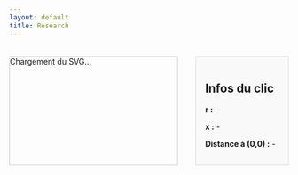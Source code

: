 ```yaml
---
layout: default
title: Research
---
```


<style>
  #svg-wrapper {
    border: 1px solid #ccc;
    display: inline-block;
    width: 60%;
    max-width: 60%;
  }

  #svg-wrapper svg {
    display: block;
    width: 100%;
    height: auto;
  }

  #info-panel {
    flex: 1;
    background: #f9f9f9;
    padding: 1rem;
    margin-left: 1rem;
    border: 1px solid #ddd;
  }

  .dot {
    fill: red;
    stroke: black;
    stroke-width: 1px;
  }

  .container {
    display: flex;
    flex-direction: row;
    gap: 1rem;
    margin-top: 2rem;
  }
</style>

<div class="container">
  <div id="svg-wrapper">
    <!-- SVG sera injecté ici -->
    Chargement du SVG...
  </div>

  <div id="info-panel">
    <h2>Infos du clic</h2>
    <p><strong>r :</strong> <span id="x-val">-</span></p>
    <p><strong>x :</strong> <span id="y-val">-</span></p>
    <p><strong>Distance à (0,0) :</strong> <span id="distance">-</span></p>
    <!-- Zone détectée s'affichera ici -->
  </div>
</div>

<script>
  fetch('/assets/img/chart_EF.svg')
  .then(response => response.text())
  .then(svgText => {
    const wrapper = document.getElementById('svg-wrapper');
    wrapper.innerHTML = svgText;

    const svg = wrapper.querySelector('svg');
    svg.setAttribute('id', 'mysvg');

    // Fonctions de paramétrisation
    function r_theta(theta) {
      return (1 / Math.PI) * Math.pow(Math.sin(theta), 2);
    }

    function x_theta(theta) {
      return (1 / Math.PI) * (theta - Math.sin(theta) * Math.cos(theta));
    }

    // Recherche numérique de theta* tel que x_theta(theta*) ≈ x (Y ici)
    function findTheta(x) {
      let low = 0;
      let high = Math.PI;
      let mid;
      const tolerance = 1e-6;
      let iter = 0;
      const maxIter = 100;

      while ((high - low) > tolerance && iter < maxIter) {
        mid = (low + high) / 2;
        const val = x_theta(mid);
        if (val > x) {
          high = mid;
        } else {
          low = mid;
        }
        iter++;
      }
      return (low + high) / 2;
    }

    svg.addEventListener('click', function(evt) {
      // Supprimer le point rouge existant (pour le déplacer)
      const existingDot = svg.querySelector('.dot');
      if (existingDot) {
        svg.removeChild(existingDot);
      }

      const pt = svg.createSVGPoint();
      pt.x = evt.clientX;
      pt.y = evt.clientY;

      const svgPoint = pt.matrixTransform(svg.getScreenCTM().inverse());
      const x = svgPoint.x;
      const y = svgPoint.y;

      // Créer un point rouge
      const dot = document.createElementNS("http://www.w3.org/2000/svg", "circle");
      dot.setAttribute("cx", x);
      dot.setAttribute("cy", y);
      dot.setAttribute("r", 5);
      dot.setAttribute("class", "dot");
      svg.appendChild(dot);

      // Transformation linéaire des coordonnées (ajuste si besoin)
      const X = 0.000531 * x - 0.1078;      // r
      const Y = -0.001022 * y + 1.0918;    // x

      // Mise à jour des infos transformées
      document.getElementById('x-val').textContent = X.toFixed(4);
      document.getElementById('y-val').textContent = Y.toFixed(4);
      document.getElementById('distance').textContent = Math.sqrt(X*X + Y*Y).toFixed(4);

      // Trouver theta* pour le x (Y ici)
      const thetaStar = findTheta(Y);
      const rCurve = r_theta(thetaStar);

      console.log(`X: ${X.toFixed(4)}, Y: ${Y.toFixed(4)}, θ*: ${thetaStar.toFixed(6)}, r(θ*): ${rCurve.toFixed(6)}`);

      // Déterminer la zone
      let zone = '';
      if (X < rCurve) {
        zone = 'Zone ZVS';
      } else {
        zone = 'Zone ZCS';
      }

      // Afficher la zone sous les coordonnées
      let zoneElem = document.getElementById('zone-val');
      if (!zoneElem) {
        zoneElem = document.createElement('p');
        zoneElem.id = 'zone-val';
        document.getElementById('info-panel').appendChild(zoneElem);
      }
      zoneElem.textContent = zone;
    });
  })
  .catch(error => {
    document.getElementById('svg-wrapper').innerHTML = "Erreur de chargement du SVG.";
    console.error("Erreur lors du chargement du SVG :", error);
  });
</script>
